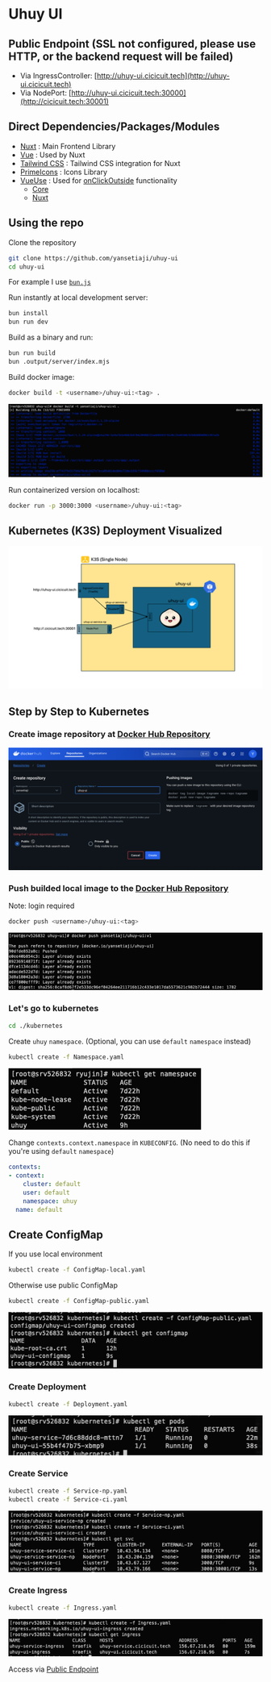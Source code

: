 # Uhuy UI

## Public Endpoint (SSL not configured, please use HTTP, or the backend request will be failed)

- Via IngressController: [http://uhuy-ui.cicicuit.tech](http://uhuy-ui.cicicuit.tech)
- Via NodePort: [http://uhuy-ui.cicicuit.tech:30000](http://cicicuit.tech:30001)

## Direct Dependencies/Packages/Modules

- [Nuxt](https://www.npmjs.com/package/nuxt) : Main Frontend Library
- [Vue](https://www.npmjs.com/package/vue) : Used by Nuxt
- [Tailwind CSS](https://www.npmjs.com/package/@nuxtjs/tailwindcss) : Tailwind CSS integration for Nuxt
- [PrimeIcons](https://www.npmjs.com/package/primeicons) : Icons Library
- [VueUse](https://vueuse.org/) : Used for [onClickOutside](https://vueuse.org/core/onClickOutside/) functionality
  - [Core](@vueuse/core)
  - [Nuxt](https://www.npmjs.com/package/@vueuse/nuxt)

## Using the repo

Clone the repository

```bash
git clone https://github.com/yansetiaji/uhuy-ui
cd uhuy-ui
```

For example I use [`bun.js`](https://bun.sh/)

Run instantly at local development server:

```bash
bun install
bun run dev
```

Build as a binary and run:

```bash
bun run build
bun .output/server/index.mjs
```

Build docker image:

```bash
docker build -t <username>/uhuy-ui:<tag> .
```

![Build uhuy-ui](./docs-assets/build_uhuy-ui.png)

Run containerized version on localhost:

```bash
docker run -p 3000:3000 <username>/uhuy-ui:<tag>
```

## Kubernetes (K3S) Deployment Visualized

![K3S Bun](./docs-assets/k3s_bun.png)

## Step by Step to Kubernetes

### Create image repository at [Docker Hub Repository](https://hub.docker.com)

![Create yansetiaji/uhuy-ui repo](./docs-assets/create_docker_repo_uhuy-ui.png)

### Push builded local image to the [Docker Hub Repository](https://hub.docker.com)

Note: login required

```bash
docker push <username>/uhuy-ui:<tag>
```

![Docker push uhuy-service](./docs-assets/push_uhuy-ui.png)

### Let's go to kubernetes

```bash
cd ./kubernetes
```

Create `uhuy` `namespace`. (Optional, you can use `default` `namespace` instead)

```bash
kubectl create -f Namespace.yaml
```

![kubectl get namespace](./docs-assets/ss_namespace.png)

Change `contexts.context.namespace` in `KUBECONFIG`. (No need to do this if you're using `default` `namespace`)

```yaml
contexts:
- context:
    cluster: default
    user: default
    namespace: uhuy
  name: default
```

## Create ConfigMap

If you use local environment

```bash
kubectl create -f ConfigMap-local.yaml
```

Otherwise use public ConfigMap

```bash
kubectl create -f ConfigMap-public.yaml
```
![kube configmap](./docs-assets/kube_configmap.png)



### Create Deployment

```bash
kubectl create -f Deployment.yaml
```

![kube deployment](./docs-assets/kube_deployment.png)

### Create Service

```bash
kubectl create -f Service-np.yaml
kubectl create -f Service-ci.yaml
```

![kube svc](./docs-assets/kube_svc.png)

### Create Ingress

```bash
kubectl create -f Ingress.yaml
```

![kube svc](./docs-assets/kube_ingress.png)

Access via [Public Endpoint](#uhuy-ui)